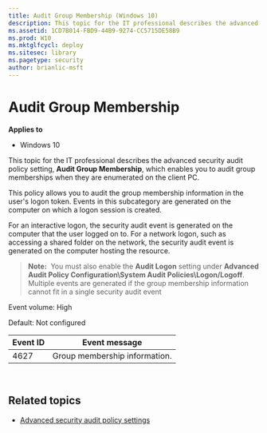 ```yaml
---
title: Audit Group Membership (Windows 10)
description: This topic for the IT professional describes the advanced security audit policy setting, Audit Group Membership, which enables you to audit group memberships when they are enumerated on the client PC.
ms.assetid: 1CD7B014-FBD9-44B9-9274-CC5715DE58B9
ms.prod: W10
ms.mktglfcycl: deploy
ms.sitesec: library
ms.pagetype: security
author: brianlic-msft
---
```


# Audit Group Membership

**Applies to**
-   Windows 10

This topic for the IT professional describes the advanced security audit policy setting, **Audit Group Membership**, which enables you to audit group memberships when they are enumerated on the client PC.

This policy allows you to audit the group membership information in the user's logon token. Events in this subcategory are generated on the computer on which a logon session is created.

For an interactive logon, the security audit event is generated on the computer that the user logged on to. For a network logon, such as accessing a shared folder on the network, the security audit event is generated on the computer hosting the resource.
> **Note:**  You must also enable the **Audit Logon** setting under **Advanced Audit Policy Configuration\\System Audit Policies\\Logon/Logoff**.
 
Multiple events are generated if the group membership information cannot fit in a single security audit event

Event volume: High

Default: Not configured

| Event ID | Event message |
| - | - |
| 4627 | Group membership information. |
 
## Related topics

- [Advanced security audit policy settings](advanced-security-audit-policy-settings.md)
 
 
